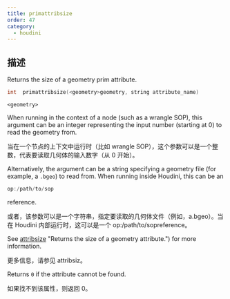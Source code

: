 ```yaml
---
title: primattribsize
order: 47
category:
  - houdini
---
```

    
## 描述

Returns the size of a geometry prim attribute.

```c
int  primattribsize(<geometry>geometry, string attribute_name)
```

`<geometry>`

When running in the context of a node (such as a wrangle SOP), this argument
can be an integer representing the input number (starting at 0) to read the
geometry from.

当在一个节点的上下文中运行时（比如 wrangle SOP），这个参数可以是一个整数，代表要读取几何体的输入数字（从 0 开始）。

Alternatively, the argument can be a string specifying a geometry file (for
example, a `.bgeo`) to read from. When running inside Houdini, this can be an

```c
op:/path/to/sop
```

reference.

或者，该参数可以是一个字符串，指定要读取的几何体文件（例如，a.bgeo）。当在 Houdini 内部运行时，这可以是一个 op:/path/to/sopreference。

See [attribsize](attribsize.html) "Returns the size of a geometry attribute.")
for more information.

更多信息，请参见 attribsiz。

Returns `0` if the attribute cannot be found.

如果找不到该属性，则返回 0。
